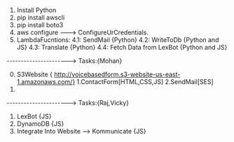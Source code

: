 1. Install Python
2. pip install awscli
3. pip install boto3
4. aws configure    --->  ConfigureUrCredentials.
5. LambdaFucntions: 
            4.1: SendMail  {Python}
            4.2: WriteToDb {Python and JS}
            4.3: Translate {Python}
            4.4: Fetch Data from LexBot {Python and JS}

---------------------->
Tasks:{Mohan}

0. S3Website { http://voicebasedform.s3-website-us-east-1.amazonaws.com/}
1.ContactForm[HTML,CSS,JS]
2.SendMail[SES]
3.

---------------------->
Tasks:{Raj,Vicky}

1. LexBot  {JS}
2. DynamoDB {JS}
3. Integrate Into Website --> Kommunicate {JS}